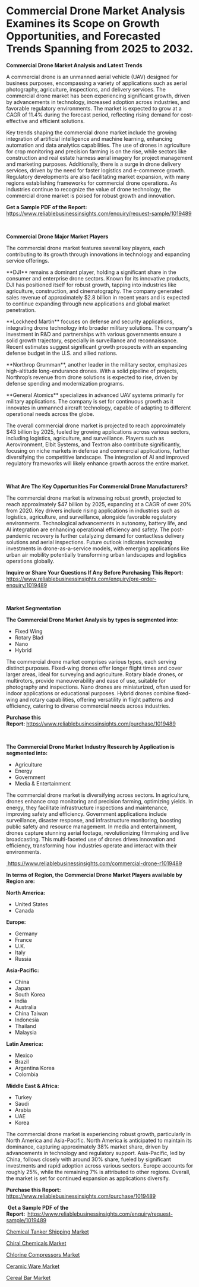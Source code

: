 <p><h1>Commercial Drone Market Analysis Examines its Scope on Growth Opportunities, and Forecasted Trends Spanning from 2025 to 2032.</h1></p><p><strong>Commercial Drone Market Analysis and Latest Trends</strong></p>
<p><p>A commercial drone is an unmanned aerial vehicle (UAV) designed for business purposes, encompassing a variety of applications such as aerial photography, agriculture, inspections, and delivery services. The commercial drone market has been experiencing significant growth, driven by advancements in technology, increased adoption across industries, and favorable regulatory environments. The market is expected to grow at a CAGR of 11.4% during the forecast period, reflecting rising demand for cost-effective and efficient solutions.</p><p>Key trends shaping the commercial drone market include the growing integration of artificial intelligence and machine learning, enhancing automation and data analytics capabilities. The use of drones in agriculture for crop monitoring and precision farming is on the rise, while sectors like construction and real estate harness aerial imagery for project management and marketing purposes. Additionally, there is a surge in drone delivery services, driven by the need for faster logistics and e-commerce growth. Regulatory developments are also facilitating market expansion, with many regions establishing frameworks for commercial drone operations. As industries continue to recognize the value of drone technology, the commercial drone market is poised for robust growth and innovation.</p></p>
<p><strong>Get a Sample PDF of the Report:&nbsp;</strong> <a href="https://www.reliablebusinessinsights.com/enquiry/request-sample/1019489?utm_campaign=1837&utm_medium=2&utm_source=Github&utm_content=ia&utm_term=06032025&utm_id=commercial-drone">https://www.reliablebusinessinsights.com/enquiry/request-sample/1019489</a></p>
<p>&nbsp;</p>
<p><strong>Commercial Drone Major Market Players</strong></p>
<p><p>The commercial drone market features several key players, each contributing to its growth through innovations in technology and expanding service offerings. </p><p>**DJI** remains a dominant player, holding a significant share in the consumer and enterprise drone sectors. Known for its innovative products, DJI has positioned itself for robust growth, tapping into industries like agriculture, construction, and cinematography. The company generated sales revenue of approximately $2.8 billion in recent years and is expected to continue expanding through new applications and global market penetration.</p><p>**Lockheed Martin** focuses on defense and security applications, integrating drone technology into broader military solutions. The company's investment in R&D and partnerships with various governments ensure a solid growth trajectory, especially in surveillance and reconnaissance. Recent estimates suggest significant growth prospects with an expanding defense budget in the U.S. and allied nations.</p><p>**Northrop Grumman**, another leader in the military sector, emphasizes high-altitude long-endurance drones. With a solid pipeline of projects, Northrop’s revenue from drone solutions is expected to rise, driven by defense spending and modernization programs.</p><p>**General Atomics** specializes in advanced UAV systems primarily for military applications. The company is set for continuous growth as it innovates in unmanned aircraft technology, capable of adapting to different operational needs across the globe. </p><p>The overall commercial drone market is projected to reach approximately $43 billion by 2025, fueled by growing applications across various sectors, including logistics, agriculture, and surveillance. Players such as Aerovironment, Elbit Systems, and Textron also contribute significantly, focusing on niche markets in defense and commercial applications, further diversifying the competitive landscape. The integration of AI and improved regulatory frameworks will likely enhance growth across the entire market.</p></p>
<p>&nbsp;</p>
<p><strong>What Are The Key Opportunities For Commercial Drone Manufacturers?</strong></p>
<p><p>The commercial drone market is witnessing robust growth, projected to reach approximately $47 billion by 2025, expanding at a CAGR of over 20% from 2020. Key drivers include rising applications in industries such as logistics, agriculture, and surveillance, alongside favorable regulatory environments. Technological advancements in autonomy, battery life, and AI integration are enhancing operational efficiency and safety. The post-pandemic recovery is further catalyzing demand for contactless delivery solutions and aerial inspections. Future outlook indicates increasing investments in drone-as-a-service models, with emerging applications like urban air mobility potentially transforming urban landscapes and logistics operations globally.</p></p>
<p><strong>Inquire or Share Your Questions If Any Before Purchasing This Report:</strong> <a href="https://www.reliablebusinessinsights.com/enquiry/pre-order-enquiry/1019489?utm_campaign=1837&utm_medium=2&utm_source=Github&utm_content=ia&utm_term=06032025&utm_id=commercial-drone">https://www.reliablebusinessinsights.com/enquiry/pre-order-enquiry/1019489</a></p>
<p>&nbsp;</p>
<p><strong>Market Segmentation</strong></p>
<p><strong>The Commercial Drone Market Analysis by types is segmented into:</strong></p>
<p><ul><li>Fixed Wing</li><li>Rotary Blad</li><li>Nano</li><li>Hybrid</li></ul></p>
<p><p>The commercial drone market comprises various types, each serving distinct purposes. Fixed-wing drones offer longer flight times and cover larger areas, ideal for surveying and agriculture. Rotary blade drones, or multirotors, provide maneuverability and ease of use, suitable for photography and inspections. Nano drones are miniaturized, often used for indoor applications or educational purposes. Hybrid drones combine fixed-wing and rotary capabilities, offering versatility in flight patterns and efficiency, catering to diverse commercial needs across industries.</p></p>
<p><strong>Purchase this Report:&nbsp;</strong><a href="https://www.reliablebusinessinsights.com/purchase/1019489?utm_campaign=1837&utm_medium=2&utm_source=Github&utm_content=ia&utm_term=06032025&utm_id=commercial-drone">https://www.reliablebusinessinsights.com/purchase/1019489</a></p>
<p>&nbsp;</p>
<p><strong>The Commercial Drone Market Industry Research by Application is segmented into:</strong></p>
<p><ul><li>Agriculture</li><li>Energy</li><li>Government</li><li>Media & Entertainment</li></ul></p>
<p><p>The commercial drone market is diversifying across sectors. In agriculture, drones enhance crop monitoring and precision farming, optimizing yields. In energy, they facilitate infrastructure inspections and maintenance, improving safety and efficiency. Government applications include surveillance, disaster response, and infrastructure monitoring, boosting public safety and resource management. In media and entertainment, drones capture stunning aerial footage, revolutionizing filmmaking and live broadcasting. This multi-faceted use of drones drives innovation and efficiency, transforming how industries operate and interact with their environments.</p></p>
<p><a href="https://www.reliablebusinessinsights.com/commercial-drone-r1019489?utm_campaign=1837&utm_medium=2&utm_source=Github&utm_content=ia&utm_term=06032025&utm_id=commercial-drone">&nbsp;https://www.reliablebusinessinsights.com/commercial-drone-r1019489</a></p>
<p><strong>In terms of Region, the Commercial Drone Market Players available by Region are:</strong></p>
<p>
    <p> <strong> North America: </strong>
        <ul>
            <li>United States</li>
            <li>Canada</li>
        </ul>
        </p> 
    <p> <strong> Europe: </strong>
        <ul>
            <li>Germany</li>
            <li>France</li>
            <li>U.K.</li>
            <li>Italy</li>
            <li>Russia</li>
        </ul>
        </p> 
    <p> <strong> Asia-Pacific: </strong>
        <ul>
            <li>China</li>
            <li>Japan</li>
            <li>South Korea</li>
            <li>India</li>
            <li>Australia</li>
            <li>China Taiwan</li>
            <li>Indonesia</li>
            <li>Thailand</li>
            <li>Malaysia</li>
        </ul>
        </p> 
    <p> <strong> Latin America: </strong>
        <ul>
            <li>Mexico</li>
            <li>Brazil</li>
            <li>Argentina Korea</li>
            <li>Colombia</li>
        </ul>
        </p> 
    <p> <strong> Middle East & Africa: </strong>
        <ul>
            <li>Turkey</li>
            <li>Saudi</li>
            <li>Arabia</li>
            <li>UAE</li>
            <li>Korea</li>
        </ul>
    </p>
    </p>
<p><p>The commercial drone market is experiencing robust growth, particularly in North America and Asia-Pacific. North America is anticipated to maintain its dominance, capturing approximately 38% market share, driven by advancements in technology and regulatory support. Asia-Pacific, led by China, follows closely with around 30% share, fueled by significant investments and rapid adoption across various sectors. Europe accounts for roughly 25%, while the remaining 7% is attributed to other regions. Overall, the market is set for continued expansion as applications diversify.</p></p>
<p><strong>Purchase this Report: </strong><a href="https://www.reliablebusinessinsights.com/purchase/1019489?utm_campaign=1837&utm_medium=2&utm_source=Github&utm_content=ia&utm_term=06032025&utm_id=commercial-drone">https://www.reliablebusinessinsights.com/purchase/1019489</a></p>
<p>&nbsp;<strong>Get a Sample PDF of the Report:&nbsp;&nbsp;</strong><a href="https://www.reliablebusinessinsights.com/enquiry/request-sample/1019489?utm_campaign=1837&utm_medium=2&utm_source=Github&utm_content=ia&utm_term=06032025&utm_id=commercial-drone">https://www.reliablebusinessinsights.com/enquiry/request-sample/1019489</a></p>
<p><strong></strong></p>
<p><p><a href="https://github.com/uripeachrii/Market-Research-Report-List-1/blob/main/chemical-tanker-shipping-market.md?utm_campaign=1837&utm_medium=2&utm_source=Github&utm_content=ia&utm_term=06032025&utm_id=commercial-drone">Chemical Tanker Shipping Market</a></p><p><a href="https://github.com/laingragle95/Market-Research-Report-List-1/blob/main/chiral-chemicals-market.md?utm_campaign=1837&utm_medium=2&utm_source=Github&utm_content=ia&utm_term=06032025&utm_id=commercial-drone">Chiral Chemicals Market</a></p><p><a href="https://github.com/buenayankobl/Market-Research-Report-List-1/blob/main/chlorine-compressors-market.md?utm_campaign=1837&utm_medium=2&utm_source=Github&utm_content=ia&utm_term=06032025&utm_id=commercial-drone">Chlorine Compressors Market</a></p><p><a href="https://github.com/taveyasenay/Market-Research-Report-List-1/blob/main/ceramic-ware-market.md?utm_campaign=1837&utm_medium=2&utm_source=Github&utm_content=ia&utm_term=06032025&utm_id=commercial-drone">Ceramic Ware Market</a></p><p><a href="https://github.com/janotjuljo/Market-Research-Report-List-1/blob/main/cereal-bar-market.md?utm_campaign=1837&utm_medium=2&utm_source=Github&utm_content=ia&utm_term=06032025&utm_id=commercial-drone">Cereal Bar Market</a></p></p>